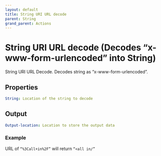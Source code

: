 ```yaml
---
layout: default
title: String URI URL decode
parent: String
grand_parent: Actions
---
```

# String URI URL decode (Decodes “x-www-form-urlencoded” into String)
String URI URL Decode. Decodes string as “x-www-form-urlencoded”.

## Properties
```yaml
String: Location of the string to decode
```

## Output
```yaml
Output-location: Location to store the output data
```

### Example
URL of `“%3Call+in%2F”` will return `“<all in/”`
